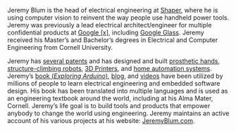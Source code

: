 Jeremy Blum is the head of electrical engineering at [Shaper](http://shapertools.com), where he is using computer vision to reinvent the way people use handheld power tools. Jeremy was previously a lead electrical architect/engineer for multiple confidential products at [Google [x]](http://www.jeremyblum.com/2013/08/11/whats-next/), including [Google Glass](https://en.wikipedia.org/wiki/Google_Glass). Jeremy received his Master’s and Bachelor’s degrees in Electrical and Computer Engineering from Cornell University.
 
Jeremy has [several patents](https://patents.google.com/?inventor=Jeremy+Evan+Blum) and has designed and built [prosthetic hands](http://www.jeremyblum.com/portfolio/fsr-controlled-prosthetic-hand/), [structure-climbing robots](http://www.jeremyblum.com/portfolio/machine-metabolism/), [3D Printers](http://www.jeremyblum.com/portfolio/makerbot/), and [home automation systems](http://jarvis.jeremyblum.com). Jeremy’s [book (*Exploring Arduino*)](http://exploringarduino.com), [blog](http://jeremyblum.com/blog), and [videos](https://www.youtube.com/sciguy14) have been utilized by millions of people to learn electrical engineering and embedded software design. His book has been translated into multiple languages and is used as an engineering textbook around the world, including at his Alma Mater, Cornell. Jeremy’s life goal is to build tools and products that empower anybody to change the world using engineering. Jeremy maintains an active account of his various projects at his website: [JeremyBlum.com](http://jeremyblum.com).
